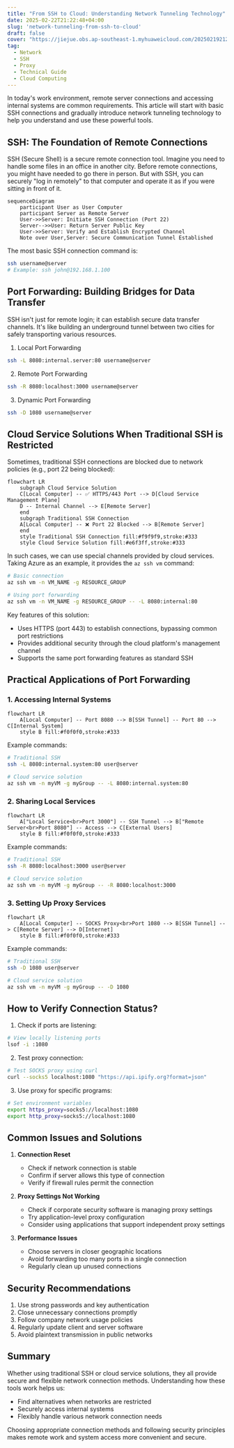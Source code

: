 ```yaml
---
title: "From SSH to Cloud: Understanding Network Tunneling Technology"
date: 2025-02-22T21:22:48+04:00
slug: 'network-tunneling-from-ssh-to-cloud'
draft: false
cover: "https://jiejue.obs.ap-southeast-1.myhuaweicloud.com/20250219212606569.webp"
tag:
  - Network
  - SSH
  - Proxy
  - Technical Guide
  - Cloud Computing
---
```


In today's work environment, remote server connections and accessing internal systems are common requirements. This article will start with basic SSH connections and gradually introduce network tunneling technology to help you understand and use these powerful tools.

<!--more-->

## SSH: The Foundation of Remote Connections

SSH (Secure Shell) is a secure remote connection tool. Imagine you need to handle some files in an office in another city. Before remote connections, you might have needed to go there in person. But with SSH, you can securely "log in remotely" to that computer and operate it as if you were sitting in front of it.

```mermaid
sequenceDiagram
    participant User as User Computer
    participant Server as Remote Server
    User->>Server: Initiate SSH Connection (Port 22)
    Server-->>User: Return Server Public Key
    User->>Server: Verify and Establish Encrypted Channel
    Note over User,Server: Secure Communication Tunnel Established
```

The most basic SSH connection command is:
```bash
ssh username@server
# Example: ssh john@192.168.1.100
```

## Port Forwarding: Building Bridges for Data Transfer

SSH isn't just for remote login; it can establish secure data transfer channels. It's like building an underground tunnel between two cities for safely transporting various resources.

1. Local Port Forwarding
```bash
ssh -L 8080:internal.server:80 username@server
```

2. Remote Port Forwarding
```bash
ssh -R 8080:localhost:3000 username@server
```

3. Dynamic Port Forwarding
```bash
ssh -D 1080 username@server
```

## Cloud Service Solutions When Traditional SSH is Restricted

Sometimes, traditional SSH connections are blocked due to network policies (e.g., port 22 being blocked):

```mermaid
flowchart LR
    subgraph Cloud Service Solution
    C[Local Computer] -- ✅ HTTPS/443 Port --> D[Cloud Service Management Plane]
    D -- Internal Channel --> E[Remote Server]
    end
    subgraph Traditional SSH Connection
    A[Local Computer] -- ❌ Port 22 Blocked --> B[Remote Server]
    end
    style Traditional SSH Connection fill:#f9f9f9,stroke:#333
    style Cloud Service Solution fill:#e6f3ff,stroke:#333
```

In such cases, we can use special channels provided by cloud services. Taking Azure as an example, it provides the `az ssh vm` command:

```bash
# Basic connection
az ssh vm -n VM_NAME -g RESOURCE_GROUP

# Using port forwarding
az ssh vm -n VM_NAME -g RESOURCE_GROUP -- -L 8080:internal:80
```

Key features of this solution:
- Uses HTTPS (port 443) to establish connections, bypassing common port restrictions
- Provides additional security through the cloud platform's management channel
- Supports the same port forwarding features as standard SSH

## Practical Applications of Port Forwarding

### 1. Accessing Internal Systems
```mermaid
flowchart LR
    A[Local Computer] -- Port 8080 --> B[SSH Tunnel] -- Port 80 --> C[Internal System]
    style B fill:#f0f0f0,stroke:#333
```

Example commands:
```bash
# Traditional SSH
ssh -L 8080:internal.system:80 user@server

# Cloud service solution
az ssh vm -n myVM -g myGroup -- -L 8080:internal.system:80
```

### 2. Sharing Local Services
```mermaid
flowchart LR
    A["Local Service<br>Port 3000"] -- SSH Tunnel --> B["Remote Server<br>Port 8080"] -- Access --> C[External Users]
    style B fill:#f0f0f0,stroke:#333
```

Example commands:
```bash
# Traditional SSH
ssh -R 8080:localhost:3000 user@server

# Cloud service solution
az ssh vm -n myVM -g myGroup -- -R 8080:localhost:3000
```

### 3. Setting Up Proxy Services
```mermaid
flowchart LR
    A[Local Computer] -- SOCKS Proxy<br>Port 1080 --> B[SSH Tunnel] --> C[Remote Server] --> D[Internet]
    style B fill:#f0f0f0,stroke:#333
```

Example commands:
```bash
# Traditional SSH
ssh -D 1080 user@server

# Cloud service solution
az ssh vm -n myVM -g myGroup -- -D 1080
```

## How to Verify Connection Status?

1. Check if ports are listening:
```bash
# View locally listening ports
lsof -i :1080
```

2. Test proxy connection:
```bash
# Test SOCKS proxy using curl
curl --socks5 localhost:1080 "https://api.ipify.org?format=json"
```

3. Use proxy for specific programs:
```bash
# Set environment variables
export https_proxy=socks5://localhost:1080
export http_proxy=socks5://localhost:1080
```

## Common Issues and Solutions

1. **Connection Reset**
   - Check if network connection is stable
   - Confirm if server allows this type of connection
   - Verify if firewall rules permit the connection

2. **Proxy Settings Not Working**
   - Check if corporate security software is managing proxy settings
   - Try application-level proxy configuration
   - Consider using applications that support independent proxy settings

3. **Performance Issues**
   - Choose servers in closer geographic locations
   - Avoid forwarding too many ports in a single connection
   - Regularly clean up unused connections

## Security Recommendations

1. Use strong passwords and key authentication
2. Close unnecessary connections promptly
3. Follow company network usage policies
4. Regularly update client and server software
5. Avoid plaintext transmission in public networks

## Summary

Whether using traditional SSH or cloud service solutions, they all provide secure and flexible network connection methods. Understanding how these tools work helps us:
- Find alternatives when networks are restricted
- Securely access internal systems
- Flexibly handle various network connection needs

Choosing appropriate connection methods and following security principles makes remote work and system access more convenient and secure.
